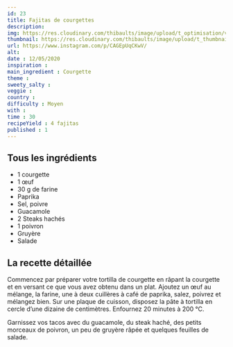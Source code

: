 ```yaml
---
id: 23
title: Fajitas de courgettes
description: 
img: https://res.cloudinary.com/thibaults/image/upload/t_optimisation/v1600518045/Recipes/20200512_fajitas_courgettes.jpg
thumbnail: https://res.cloudinary.com/thibaults/image/upload/t_thumbnail_josie/v1600518045/Recipes/20200512_fajitas_courgettes.jpg
url: https://www.instagram.com/p/CAGEpUqCKwV/
alt: 
date : 12/05/2020
inspiration :
main_ingredient : Courgette
theme : 
sweety_salty : 
veggie : 
country :
difficulty : Moyen
with : 
time : 30
recipeYield : 4 fajitas
published : 1
---
```


## Tous les ingrédients
 - 1 courgette
 - 1 œuf
 - 30 g de farine
 - Paprika
 - Sel, poivre
 - Guacamole
 - 2 Steaks hachés
 - 1 poivron
 - Gruyère
 - Salade

## La recette détaillée
Commencez par préparer votre tortilla de courgette en râpant la courgette et en versant ce que vous avez obtenu dans un plat. Ajoutez un œuf au mélange, la farine, une à deux cuillères à café de paprika, salez, poivrez et mélangez bien. Sur une plaque de cuisson, disposez la pâte à tortilla en cercle d’une dizaine de centimètres. Enfournez 20 minutes à 200 °C.

Garnissez vos tacos avec du guacamole, du steak haché, des petits morceaux de poivron, un peu de gruyère râpée et quelques feuilles de salade.